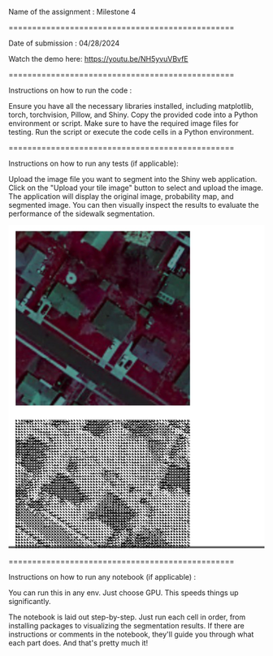 Name of the assignment : Milestone 4

================================================

Date of submission : 04/28/2024

Watch the demo here:
https://youtu.be/NH5yvuVBvfE

================================================

Instructions on how to run the code :

Ensure you have all the necessary libraries installed, including matplotlib, torch, torchvision, Pillow, and Shiny.
Copy the provided code into a Python environment or script.
Make sure to have the required image files for testing.
Run the script or execute the code cells in a Python environment.

================================================

Instructions on how to run any tests (if applicable):

Upload the image file you want to segment into the Shiny web application.
Click on the "Upload your tile image" button to select and upload the image.
The application will display the original image, probability map, and segmented image.
You can then visually inspect the results to evaluate the performance of the sidewalk segmentation.

![alt text](image.png)

================================================

Instructions on how to run any notebook (if applicable) :

You can run this in any env. Just choose GPU. This speeds things up significantly.

The notebook is laid out step-by-step. Just run each cell in order, from installing packages to visualizing the segmentation results. If there are instructions or comments in the notebook, they'll guide you through what each part does. And that's pretty much it!